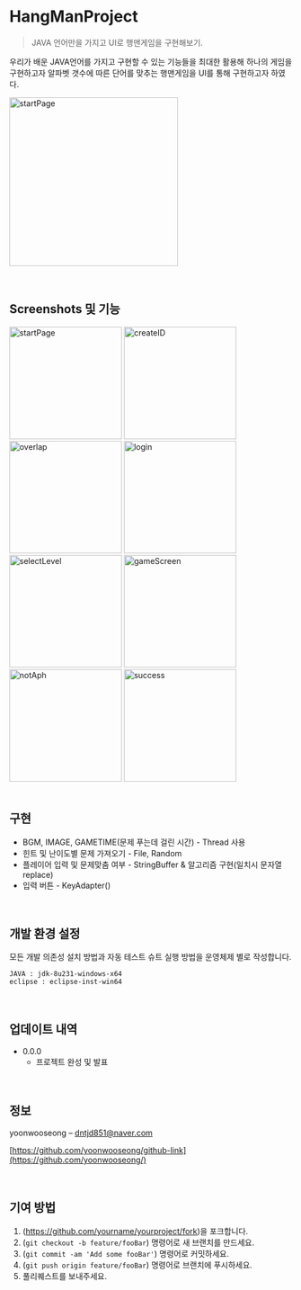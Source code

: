 # HangManProject
> JAVA 언어만을 가지고 UI로 행맨게임을 구현해보기.

우리가 배운 JAVA언어를 가지고 구현할 수 있는 기능들을 최대한 활용해 하나의 게임을 구현하고자 알파벳 갯수에 따른 단어를 맞추는 행맨게임을 UI를 통해 구현하고자 하였다.

<img class="startPage" width="300" alt="startPage" title="startPage"
       src="https://user-images.githubusercontent.com/57824259/78157201-a87fc780-747a-11ea-9fb9-3113e3bf02c9.png">
       
<br>

## Screenshots 및 기능

<div>
  <img class="startPage" width="200" alt="startPage" title="startPage"
       src="https://user-images.githubusercontent.com/57824259/78157201-a87fc780-747a-11ea-9fb9-3113e3bf02c9.png">
  <img class="createID" width="200" alt="createID" title="createID"
       src="https://user-images.githubusercontent.com/57824259/78157645-2ba11d80-747b-11ea-9676-85d36b6271c7.png">
  <img class="overlap" width="200" alt="overlap" title="overlap"
       src="https://user-images.githubusercontent.com/57824259/78158694-88510800-747c-11ea-8d3e-ffed9841a52f.png">
  <img class="login" width="200" alt="login" title="login"
       src="https://user-images.githubusercontent.com/57824259/78157647-2cd24a80-747b-11ea-934d-00583ec25ce0.png">
  <img class="selectLevel" width="200" alt="selectLevel" title="selectLevel"
       src="https://user-images.githubusercontent.com/57824259/78157650-2e9c0e00-747b-11ea-8aa2-3f0819391ded.png">
  <img class="gameScreen" width="200" alt="gameScreen" title="gameScreen"
       src="https://user-images.githubusercontent.com/57824259/78157660-30fe6800-747b-11ea-856d-eea9b9036b15.png">
  <img class="notAph" width="200" alt="notAph" title="notAph"
       src="https://user-images.githubusercontent.com/57824259/78157668-32c82b80-747b-11ea-8a53-1b5c4112edbb.png">
  <img class="success" width="200" alt="success" title="success"
       src="https://user-images.githubusercontent.com/57824259/78157671-3491ef00-747b-11ea-83b4-007a50ca1744.png">
<!--   <img class="fail" width="200" alt="fail" title="fail"
       src="https://user-images.githubusercontent.com/57824259/78157678-378cdf80-747b-11ea-9363-be3266f92eab.png"> -->
</div>

<br>

## 구현  

 - BGM, IMAGE, GAMETIME(문제 푸는데 걸린 시간) - Thread 사용  
 - 힌트 및 난이도별 문제 가져오기 - File, Random  
 - 플레이어 입력 및 문제맞춤 여부 - StringBuffer & 알고리즘 구현(일치시 문자열 replace)  
 - 입력 버튼 - KeyAdapter()  

<br>

## 개발 환경 설정

모든 개발 의존성 설치 방법과 자동 테스트 슈트 실행 방법을 운영체제 별로 작성합니다.
```
JAVA : jdk-8u231-windows-x64
eclipse : eclipse-inst-win64
```
<br>

## 업데이트 내역

* 0.0.0
    * 프로젝트 완성 및 발표

<br>

## 정보

 yoonwooseong – dntjd851@naver.com

[https://github.com/yoonwooseong/github-link](https://github.com/yoonwooseong/)

<br>

## 기여 방법

1. (<https://github.com/yourname/yourproject/fork>)을 포크합니다.
2. (`git checkout -b feature/fooBar`) 명령어로 새 브랜치를 만드세요.
3. (`git commit -am 'Add some fooBar'`) 명령어로 커밋하세요.
4. (`git push origin feature/fooBar`) 명령어로 브랜치에 푸시하세요. 
5. 풀리퀘스트를 보내주세요.

